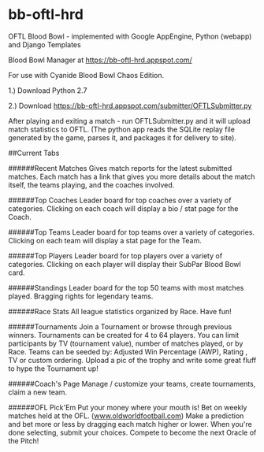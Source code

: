 # bb-oftl-hrd
OFTL Blood Bowl - implemented with Google AppEngine, Python (webapp) and Django Templates

Blood Bowl Manager at https://bb-oftl-hrd.appspot.com/

For use with Cyanide Blood Bowl Chaos Edition.

1.) Download Python 2.7

2.) Download https://bb-oftl-hrd.appspot.com/submitter/OFTLSubmitter.py

After playing and exiting a match - run OFTLSubmitter.py and it will upload match statistics to OFTL.  (The python app reads the SQLite replay file generated by the game, parses it, and packages it for delivery to site).

##Current Tabs

######Recent Matches 
Gives match reports for the latest submitted matches.  Each match has a link that gives you more details about the match itself, the teams playing, and the coaches involved.

######Top Coaches
Leader board for top coaches over a variety of categories.  Clicking on each coach will display a bio / stat page for the Coach.

######Top Teams
Leader board for top teams over a variety of categories. Clicking on each team will display a stat page for the Team.

######Top Players
Leader board for top players over a variety of categories.  Clicking on each player will display their SubPar Blood Bowl card.

######Standings
Leader board for the top 50 teams with most matches played.  Bragging rights for legendary teams.

######Race Stats
All league statistics organized by Race.  Have fun!

######Tournaments
Join a Tournament or browse through previous winners.  Tournaments can be created for 4 to 64 players.  You can limit participants by TV (tournament value), number of matches played, or by Race.  Teams can be seeded by: Adjusted Win Percentage (AWP), Rating , TV or custom ordering.  Upload a pic of the trophy and write some great fluff to hype the Tournament up!

######Coach's Page
Manage / customize your teams, create tournaments, claim a new team.

######OFL Pick'Em
Put your money where your mouth is!  Bet on weekly matches held at the OFL.  (www.oldworldfootball.com)  Make a prediction and bet more or less by dragging each match higher or lower.  When you're done selecting, submit your choices.  Compete to become the next Oracle of the Pitch!

